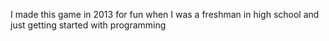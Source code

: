 I made this game in 2013 for fun when I was a freshman in high school and just getting started with programming
